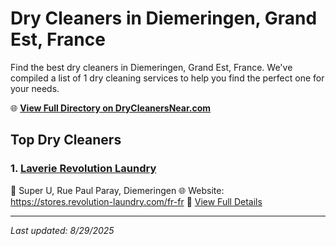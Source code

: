 # Dry Cleaners in Diemeringen, Grand Est, France

Find the best dry cleaners in Diemeringen, Grand Est, France. We've compiled a list of 1 dry cleaning services to help you find the perfect one for your needs.

🌐 **[View Full Directory on DryCleanersNear.com](https://drycleanersnear.com/city/France/Grand%20Est/Diemeringen)**

## Top Dry Cleaners

### 1. [Laverie Revolution Laundry](https://drycleanersnear.com/dryCleaner/68afb8d04e19aac41e8a2413/laverie-revolution-laundry)
📍 Super U, Rue Paul Paray, Diemeringen
🌐 Website: https://stores.revolution-laundry.com/fr-fr
🔗 [View Full Details](https://drycleanersnear.com/dryCleaner/68afb8d04e19aac41e8a2413/laverie-revolution-laundry)


---

*Last updated: 8/29/2025*

